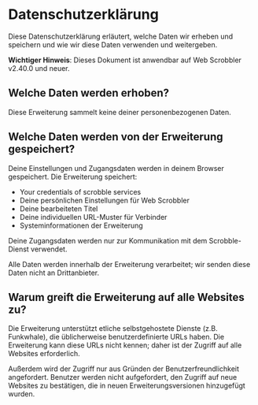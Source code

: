 # Datenschutzerklärung

Diese Datenschutzerklärung erläutert, welche Daten wir erheben und speichern und wie wir diese Daten verwenden und weitergeben.

**Wichtiger Hinweis**: Dieses Dokument ist anwendbar auf Web Scrobbler v2.40.0 und neuer.

## Welche Daten werden erhoben?

Diese Erweiterung sammelt keine deiner personenbezogenen Daten.

## Welche Daten werden von der Erweiterung gespeichert?

Deine Einstellungen und Zugangsdaten werden in deinem Browser gespeichert. Die Erweiterung speichert:

- Your credentials of scrobble services
- Deine persönlichen Einstellungen für Web Scrobbler
- Deine bearbeiteten Titel
- Deine individuellen URL-Muster für Verbinder
- Systeminformationen der Erweiterung

Deine Zugangsdaten werden nur zur Kommunikation mit dem Scrobble-Dienst verwendet.

Alle Daten werden innerhalb der Erweiterung verarbeitet; wir senden diese Daten nicht an Drittanbieter.

## Warum greift die Erweiterung auf alle Websites zu?

Die Erweiterung unterstützt etliche selbstgehostete Dienste (z.B. Funkwhale), die üblicherweise benutzerdefinierte URLs haben. Die Erweiterung kann diese URLs nicht kennen; daher ist der Zugriff auf alle Websites erforderlich.

Außerdem wird der Zugriff nur aus Gründen der Benutzerfreundlichkeit angefordert. Benutzer werden nicht aufgefordert, den Zugriff auf neue Websites zu bestätigen, die in neuen Erweiterungsversionen hinzugefügt wurden.
